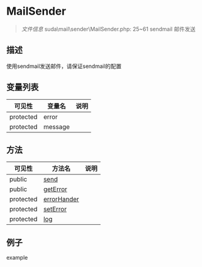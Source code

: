 #  MailSender 

> *文件信息* suda\mail\sender\MailSender.php: 25~61
sendmail 邮件发送
## 描述

使用sendmail发送邮件，请保证sendmail的配置


## 变量列表
| 可见性 |  变量名   | 说明 |
|--------|----|------|
| protected    | error | | 
| protected    | message | | 

## 方法

| 可见性 | 方法名 | 说明 |
|--------|-------|------|
|  public  |[send](MailSender/send.md) |  |
|  public  |[getError](MailSender/getError.md) |  |
|  protected  |[errorHander](MailSender/errorHander.md) |  |
|  protected  |[setError](MailSender/setError.md) |  |
|  protected  |[log](MailSender/log.md) |  |
 

## 例子

example